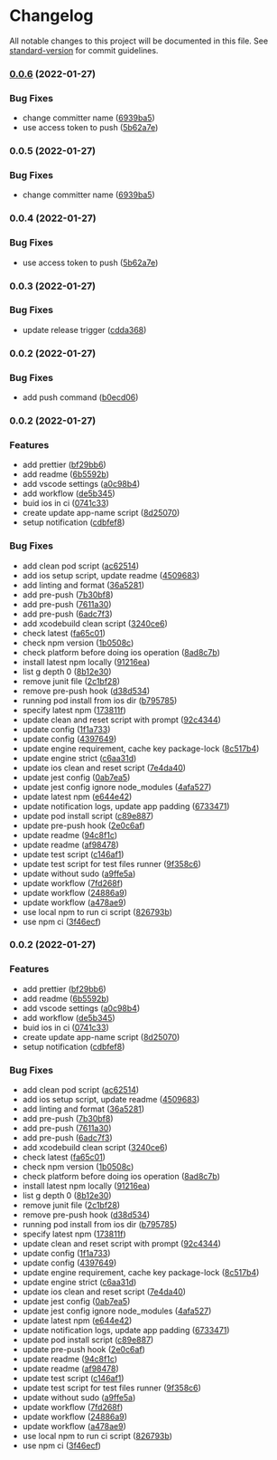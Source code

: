 # Changelog

All notable changes to this project will be documented in this file. See [standard-version](https://github.com/conventional-changelog/standard-version) for commit guidelines.

### [0.0.6](https://github.com/abdulghani/rn_test/compare/v0.0.3...v0.0.6) (2022-01-27)

### Bug Fixes

- change committer name ([6939ba5](https://github.com/abdulghani/rn_test/commit/6939ba5e9892150484cce8c7568cee17316e73b3))
- use access token to push ([5b62a7e](https://github.com/abdulghani/rn_test/commit/5b62a7e70b14d6c48a533cab9ef422b8a4477784))

### 0.0.5 (2022-01-27)

### Bug Fixes

- change committer name ([6939ba5](https://github.com/abdulghani/rn_test/commit/6939ba5e9892150484cce8c7568cee17316e73b3))

### 0.0.4 (2022-01-27)

### Bug Fixes

- use access token to push ([5b62a7e](https://github.com/abdulghani/rn_test/commit/5b62a7e70b14d6c48a533cab9ef422b8a4477784))

### 0.0.3 (2022-01-27)

### Bug Fixes

- update release trigger ([cdda368](https://github.com/abdulghani/rn_test/commit/cdda368833ecf85865631e9b8860ed105f69aeca))

### 0.0.2 (2022-01-27)

### Bug Fixes

- add push command ([b0ecd06](https://github.com/abdulghani/rn_test/commit/b0ecd06092ec84133f952f5b169d489d7c9f1842))

### 0.0.2 (2022-01-27)

### Features

- add prettier ([bf29bb6](https://github.com/abdulghani/rn_test/commit/bf29bb665d4738c36b7732b31a3a0652533525cf))
- add readme ([6b5592b](https://github.com/abdulghani/rn_test/commit/6b5592b508cf8f7b741c96163913fb2b87194709))
- add vscode settings ([a0c98b4](https://github.com/abdulghani/rn_test/commit/a0c98b435700928553d66acf8a5fb5f192e3de2e))
- add workflow ([de5b345](https://github.com/abdulghani/rn_test/commit/de5b34595bb4dfa6310b10f24e740c7998fc099c))
- buid ios in ci ([0741c33](https://github.com/abdulghani/rn_test/commit/0741c334bd511dd3b61c6729b28913e60a47fb18))
- create update app-name script ([8d25070](https://github.com/abdulghani/rn_test/commit/8d250705aac52e3a6e8dc6b5123187d7362842d7))
- setup notification ([cdbfef8](https://github.com/abdulghani/rn_test/commit/cdbfef81257bb736c1f6b6424ffa43c17d172fb2))

### Bug Fixes

- add clean pod script ([ac62514](https://github.com/abdulghani/rn_test/commit/ac6251420b969a9fb5e45ba27f7a46bb4268a53b))
- add ios setup script, update readme ([4509683](https://github.com/abdulghani/rn_test/commit/450968320ce89767bdda10e450398b5584b7353c))
- add linting and format ([36a5281](https://github.com/abdulghani/rn_test/commit/36a5281293684c3409689fb7e061c5833b8fc29d))
- add pre-push ([7b30bf8](https://github.com/abdulghani/rn_test/commit/7b30bf88b55efab3be586988db391d9b7e437d76))
- add pre-push ([7611a30](https://github.com/abdulghani/rn_test/commit/7611a3005fc7b067e8f54ab01a6b7df889cb0597))
- add pre-push ([6adc7f3](https://github.com/abdulghani/rn_test/commit/6adc7f377dea9ae46ab1703e890b207d6c314d2c))
- add xcodebuild clean script ([3240ce6](https://github.com/abdulghani/rn_test/commit/3240ce64ff8eeb8c2d9e63ab8f219a510768e4b2))
- check latest ([fa65c01](https://github.com/abdulghani/rn_test/commit/fa65c01b6833b5dbdca9d866962058a49de8b942))
- check npm version ([1b0508c](https://github.com/abdulghani/rn_test/commit/1b0508ce2e04bc40efae10f48dc5ac9106253560))
- check platform before doing ios operation ([8ad8c7b](https://github.com/abdulghani/rn_test/commit/8ad8c7b648b88c8fefe1e593a60c63c19a0df0eb))
- install latest npm locally ([91216ea](https://github.com/abdulghani/rn_test/commit/91216ea9a2ec90b26ce76dbd330513ea0a53292a))
- list g depth 0 ([8b12e30](https://github.com/abdulghani/rn_test/commit/8b12e305acf07f9f74590cea9ae901f26ebf7eb9))
- remove junit file ([2c1bf28](https://github.com/abdulghani/rn_test/commit/2c1bf28b8ccfcef4948173b8bee52d00eff839d3))
- remove pre-push hook ([d38d534](https://github.com/abdulghani/rn_test/commit/d38d5340fdc457929ac38fdd074efb1d5847b1c1))
- running pod install from ios dir ([b795785](https://github.com/abdulghani/rn_test/commit/b795785b55f98239da3815d96208f5a400f0fea7))
- specify latest npm ([173811f](https://github.com/abdulghani/rn_test/commit/173811f0e12f60871a6cfa85bdfe194cea899f1d))
- update clean and reset script with prompt ([92c4344](https://github.com/abdulghani/rn_test/commit/92c43441b188a8b58ddb3a46f6b369f88ffbee80))
- update config ([1f1a733](https://github.com/abdulghani/rn_test/commit/1f1a73338d005753aa4efa3c5d6540a197635556))
- update config ([4397649](https://github.com/abdulghani/rn_test/commit/439764955f72c32544b76d8f8385ac7b8b13b9b7))
- update engine requirement, cache key package-lock ([8c517b4](https://github.com/abdulghani/rn_test/commit/8c517b4088f9266b29dc85e1471cf8aee5f294b9))
- update engine strict ([c6aa31d](https://github.com/abdulghani/rn_test/commit/c6aa31d5c208f79674d1fa4f0fc71bf2db1cea9c))
- update ios clean and reset script ([7e4da40](https://github.com/abdulghani/rn_test/commit/7e4da4010605e06ffe09435460ea20fe859dd7f6))
- update jest config ([0ab7ea5](https://github.com/abdulghani/rn_test/commit/0ab7ea563d74a19494f688016f0256ba31abcddc))
- update jest config ignore node_modules ([4afa527](https://github.com/abdulghani/rn_test/commit/4afa5276b4a0759b4bde5c0b37e5f9651837f499))
- update latest npm ([e644e42](https://github.com/abdulghani/rn_test/commit/e644e42f3fae1997fdbe698549f8a93d662bb08c))
- update notification logs, update app padding ([6733471](https://github.com/abdulghani/rn_test/commit/67334719830d6581c8ae1b38ce4158d4504b97bf))
- update pod install script ([c89e887](https://github.com/abdulghani/rn_test/commit/c89e88772858544a2924ba607316b9757afd31bc))
- update pre-push hook ([2e0c6af](https://github.com/abdulghani/rn_test/commit/2e0c6af6a50d0cdd7868004c96eb1ded4ec01d64))
- update readme ([94c8f1c](https://github.com/abdulghani/rn_test/commit/94c8f1c4591f41d45b563eb16d358cd1a051f07c))
- update readme ([af98478](https://github.com/abdulghani/rn_test/commit/af98478755ea5ce26598bf77354125259e2e478b))
- update test script ([c146af1](https://github.com/abdulghani/rn_test/commit/c146af185b461df65457ec2c29d32c962513a815))
- update test script for test files runner ([9f358c6](https://github.com/abdulghani/rn_test/commit/9f358c6f0e4b88aca2ecd67f17a69082af0d6a7f))
- update without sudo ([a9ffe5a](https://github.com/abdulghani/rn_test/commit/a9ffe5a76c25284d7d8c5af99afd75532fe0b964))
- update workflow ([7fd268f](https://github.com/abdulghani/rn_test/commit/7fd268f43b3461ffc8bdaf5d27e52677fdae36fd))
- update workflow ([24886a9](https://github.com/abdulghani/rn_test/commit/24886a99976587d70d6e5649dfc6db476ee5701a))
- update workflow ([a478ae9](https://github.com/abdulghani/rn_test/commit/a478ae993a7525ae54daf1301db7193d567eb684))
- use local npm to run ci script ([826793b](https://github.com/abdulghani/rn_test/commit/826793bf5da1989bde5e64441a3e4f90b2196b05))
- use npm ci ([3f46ecf](https://github.com/abdulghani/rn_test/commit/3f46ecfaec8e93772e58b4b9b64922463cbab62d))

### 0.0.2 (2022-01-27)

### Features

- add prettier ([bf29bb6](https://github.com/abdulghani/rn_test/commit/bf29bb665d4738c36b7732b31a3a0652533525cf))
- add readme ([6b5592b](https://github.com/abdulghani/rn_test/commit/6b5592b508cf8f7b741c96163913fb2b87194709))
- add vscode settings ([a0c98b4](https://github.com/abdulghani/rn_test/commit/a0c98b435700928553d66acf8a5fb5f192e3de2e))
- add workflow ([de5b345](https://github.com/abdulghani/rn_test/commit/de5b34595bb4dfa6310b10f24e740c7998fc099c))
- buid ios in ci ([0741c33](https://github.com/abdulghani/rn_test/commit/0741c334bd511dd3b61c6729b28913e60a47fb18))
- create update app-name script ([8d25070](https://github.com/abdulghani/rn_test/commit/8d250705aac52e3a6e8dc6b5123187d7362842d7))
- setup notification ([cdbfef8](https://github.com/abdulghani/rn_test/commit/cdbfef81257bb736c1f6b6424ffa43c17d172fb2))

### Bug Fixes

- add clean pod script ([ac62514](https://github.com/abdulghani/rn_test/commit/ac6251420b969a9fb5e45ba27f7a46bb4268a53b))
- add ios setup script, update readme ([4509683](https://github.com/abdulghani/rn_test/commit/450968320ce89767bdda10e450398b5584b7353c))
- add linting and format ([36a5281](https://github.com/abdulghani/rn_test/commit/36a5281293684c3409689fb7e061c5833b8fc29d))
- add pre-push ([7b30bf8](https://github.com/abdulghani/rn_test/commit/7b30bf88b55efab3be586988db391d9b7e437d76))
- add pre-push ([7611a30](https://github.com/abdulghani/rn_test/commit/7611a3005fc7b067e8f54ab01a6b7df889cb0597))
- add pre-push ([6adc7f3](https://github.com/abdulghani/rn_test/commit/6adc7f377dea9ae46ab1703e890b207d6c314d2c))
- add xcodebuild clean script ([3240ce6](https://github.com/abdulghani/rn_test/commit/3240ce64ff8eeb8c2d9e63ab8f219a510768e4b2))
- check latest ([fa65c01](https://github.com/abdulghani/rn_test/commit/fa65c01b6833b5dbdca9d866962058a49de8b942))
- check npm version ([1b0508c](https://github.com/abdulghani/rn_test/commit/1b0508ce2e04bc40efae10f48dc5ac9106253560))
- check platform before doing ios operation ([8ad8c7b](https://github.com/abdulghani/rn_test/commit/8ad8c7b648b88c8fefe1e593a60c63c19a0df0eb))
- install latest npm locally ([91216ea](https://github.com/abdulghani/rn_test/commit/91216ea9a2ec90b26ce76dbd330513ea0a53292a))
- list g depth 0 ([8b12e30](https://github.com/abdulghani/rn_test/commit/8b12e305acf07f9f74590cea9ae901f26ebf7eb9))
- remove junit file ([2c1bf28](https://github.com/abdulghani/rn_test/commit/2c1bf28b8ccfcef4948173b8bee52d00eff839d3))
- remove pre-push hook ([d38d534](https://github.com/abdulghani/rn_test/commit/d38d5340fdc457929ac38fdd074efb1d5847b1c1))
- running pod install from ios dir ([b795785](https://github.com/abdulghani/rn_test/commit/b795785b55f98239da3815d96208f5a400f0fea7))
- specify latest npm ([173811f](https://github.com/abdulghani/rn_test/commit/173811f0e12f60871a6cfa85bdfe194cea899f1d))
- update clean and reset script with prompt ([92c4344](https://github.com/abdulghani/rn_test/commit/92c43441b188a8b58ddb3a46f6b369f88ffbee80))
- update config ([1f1a733](https://github.com/abdulghani/rn_test/commit/1f1a73338d005753aa4efa3c5d6540a197635556))
- update config ([4397649](https://github.com/abdulghani/rn_test/commit/439764955f72c32544b76d8f8385ac7b8b13b9b7))
- update engine requirement, cache key package-lock ([8c517b4](https://github.com/abdulghani/rn_test/commit/8c517b4088f9266b29dc85e1471cf8aee5f294b9))
- update engine strict ([c6aa31d](https://github.com/abdulghani/rn_test/commit/c6aa31d5c208f79674d1fa4f0fc71bf2db1cea9c))
- update ios clean and reset script ([7e4da40](https://github.com/abdulghani/rn_test/commit/7e4da4010605e06ffe09435460ea20fe859dd7f6))
- update jest config ([0ab7ea5](https://github.com/abdulghani/rn_test/commit/0ab7ea563d74a19494f688016f0256ba31abcddc))
- update jest config ignore node_modules ([4afa527](https://github.com/abdulghani/rn_test/commit/4afa5276b4a0759b4bde5c0b37e5f9651837f499))
- update latest npm ([e644e42](https://github.com/abdulghani/rn_test/commit/e644e42f3fae1997fdbe698549f8a93d662bb08c))
- update notification logs, update app padding ([6733471](https://github.com/abdulghani/rn_test/commit/67334719830d6581c8ae1b38ce4158d4504b97bf))
- update pod install script ([c89e887](https://github.com/abdulghani/rn_test/commit/c89e88772858544a2924ba607316b9757afd31bc))
- update pre-push hook ([2e0c6af](https://github.com/abdulghani/rn_test/commit/2e0c6af6a50d0cdd7868004c96eb1ded4ec01d64))
- update readme ([94c8f1c](https://github.com/abdulghani/rn_test/commit/94c8f1c4591f41d45b563eb16d358cd1a051f07c))
- update readme ([af98478](https://github.com/abdulghani/rn_test/commit/af98478755ea5ce26598bf77354125259e2e478b))
- update test script ([c146af1](https://github.com/abdulghani/rn_test/commit/c146af185b461df65457ec2c29d32c962513a815))
- update test script for test files runner ([9f358c6](https://github.com/abdulghani/rn_test/commit/9f358c6f0e4b88aca2ecd67f17a69082af0d6a7f))
- update without sudo ([a9ffe5a](https://github.com/abdulghani/rn_test/commit/a9ffe5a76c25284d7d8c5af99afd75532fe0b964))
- update workflow ([7fd268f](https://github.com/abdulghani/rn_test/commit/7fd268f43b3461ffc8bdaf5d27e52677fdae36fd))
- update workflow ([24886a9](https://github.com/abdulghani/rn_test/commit/24886a99976587d70d6e5649dfc6db476ee5701a))
- update workflow ([a478ae9](https://github.com/abdulghani/rn_test/commit/a478ae993a7525ae54daf1301db7193d567eb684))
- use local npm to run ci script ([826793b](https://github.com/abdulghani/rn_test/commit/826793bf5da1989bde5e64441a3e4f90b2196b05))
- use npm ci ([3f46ecf](https://github.com/abdulghani/rn_test/commit/3f46ecfaec8e93772e58b4b9b64922463cbab62d))
